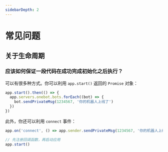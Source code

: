 ```yaml
---
sidebarDepth: 2
---
```


# 常见问题

## 关于生命周期

### 应该如何保证一段代码在成功完成初始化之后执行？

可以有很多种方式。你可以利用 `app.start()` 返回的 `Promise` 对象：

```js
app.start().then(() => {
  app.servers.onebot.bots.forEach((bot) => {
    bot.sendPrivateMsg(1234567, '你的机器人上线了')
  })
})
```

此外，你还可以利用 `connect` 事件：

```js
app.on('connect', () => app.sender.sendPrivateMsg(1234567, '你的机器人上线了'))

// 先注册回调函数，再启动应用
app.start()
```
